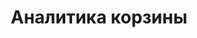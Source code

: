 ---
layout: page
title: "Аналитика корзины"
permalink: /project/basket/
description: "Описание страницы Subpage"
---